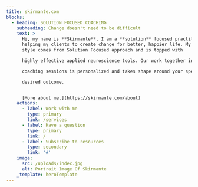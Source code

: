 ```yaml
---
title: skirmante.com
blocks:
  - heading: SOLUTION FOCUSED COACHING
    subheading: Change doesn't need to be difficult
    text: >
      Hi, my name is **Skirmante**, I am a **solution** focused practitioner
      helping my clients to create change for better, happier life. My coaching
      style comes from Solution Focused approach and is topped with

      highly effective applied neuroscience tools. Our work together in

      coaching sessions is personalized and takes shape around your specific

      desired outcome.


      [More about me.](https://skirmante.com/about)
    actions:
      - label: Work with me
        type: primary
        link: /services
      - label: Have a question
        type: primary
        link: /
      - label: Subscribe to resources
        type: secondary
        link: '#'
    image:
      src: /uploads/index.jpg
      alt: Portrait Image Of Skirmante
    _template: heroTemplate
---
```



